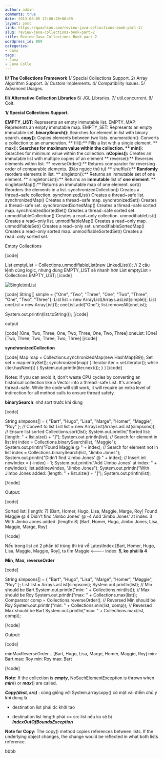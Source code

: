 ```yaml
---
author: admin
comments: true
date: 2013-08-05 17:08:20+00:00
layout: post
link: https://quachson.com/review-java-collections-book-part-2/
slug: review-java-collections-book-part-2
title: Review Java Collections Book part 2
wordpress_id: 889
categories:
- Java
tags:
- Java
- Java Colle
---
```


**II/ The Collections Framework**
1/ Special Collections Support.
2/ Array Algorithm Support.
3/ Custom Implements.
4/ Compatibility Issues.
5/ Advanced Usages.

**III/ Alternative Collection Libraries**
6/ JGL Libraries.
7/ util.concurrent.
8/ Colt.

**1/ Special Collections Support.**

**EMPTY_LIST**: Represents an empty immutable list.
EMPTY_MAP: Represents an empty immutable map.
EMPTY_SET: Represents an empty immutable set.
**binarySearch()**: Searches for element in list with binary search.
**copy()**: Copies elements between two lists.
enumeration(): Converts a collection to an enumeration.
** fill():** Fills a list with a single element.
** max()**: Searches for maximum value within the collection.
** min()**: Searches for minimum value within the collection.
**nCopies():** Creates an immutable list with multiple copies of an element
** reverse():** Reverses elements within list.
** reverseOrder():** Returns comparator for reversing order of comparable elements. (Đảo ngược thứ tự)
** shuffle():** **Randomly** reorders elements in list.
** singleton():** Returns an immutable set of one element.
** singletonList():** Returns an **immutable** list of **one element**.
** singletonMap():** Returns an immutable map of one element.
sort() Reorders the elements in a list.
synchronizedCollection() Creates a thread−safe collection.
synchronizedList() Creates a thread−safe list.
synchronizedMap() Creates a thread−safe map.
synchronizedSet() Creates a thread−safe set.
synchronizedSortedMap() Creates a thread−safe sorted map.
synchronizedSortedSet() Creates a thread−safe sorted set.
unmodifiableCollection() Creates a read−only collection.
unmodifiableList() Creates a read−only list.
unmodifiableMap() Creates a read−only map.
unmodifiableSet() Creates a read−only set.
unmodifiableSortedMap() Creates a read−only sorted map.
unmodifiableSortedSet() Creates a read−only sorted set.

Empty Collections

[code]

List emptyList = Collections.unmodifiableList(new LinkedList());
// 2 câu lệnh cùng logic, nhưng dùng EMPTY_LIST sẽ nhanh hơn
List emptyList = Collections.EMPTY_LIST;
[/code]

[![SingletonList](http://quachson.files.wordpress.com/2013/08/singletonlist.png)](http://quachson.files.wordpress.com/2013/08/singletonlist.png)

[code]
String[] simple = {"One", "Two", "Three", "One", "Two", "Three", "One", "Two", "Three"};
List<String> list = new ArrayList<String>(Arrays.asList(simple));
List<String> oneList = new ArrayList<String>(1);
oneList.add("One");
list.removeAll(oneList);

System.out.println(list.toString());
[/code]

output

[code]
[One, Two, Three, One, Two, Three, One, Two, Three]
oneList: [One]
[Two, Three, Two, Three, Two, Three]
[/code]

**synchronizedCollection**

[code]
Map map = Collections.synchronizedMap(new HashMap(89));
Set set = map.entrySet();
synchronized(map) {
Iterator iter = set.iterator();
while (iter.hasNext()) {
System.out.println(iter.next());
}
}
[/code]

Notes: If you can avoid it, don't waste CPU cycles by converting an historical collection like a Vector into a thread−safe List. It's already thread−safe. While the code will still work, it will require an extra level of indirection for all method calls to ensure thread safety.

**binarySearch**: nhớ sort trước khi dùng

[code]

String simpsons[] = { "Bart", "Hugo", "Lisa", "Marge", "Homer", "Maggie", "Roy" };
// Convert to list
List<String> list = new ArrayList<String>(Arrays.asList(simpsons));
// Ensure list sorted
Collections.sort(list);
System.out.println("Sorted list: [length: " + list.size() + "]");
System.out.println(list);
// Search for element in list
int index = Collections.binarySearch(list, "Maggie");
System.out.println("Found Maggie @ " + index);
// Search for element not in list
index = Collections.binarySearch(list, "Jimbo Jones");
System.out.println("Didn't find 'Jimbo Jones' @ " + index);
// Insert
int newIndex = (-index) - 1;
System.out.println("Add 'Jimbo Jones' at index: " + newIndex);
list.add(newIndex, "Jimbo Jones");
System.out.println("With Jimbo Jones added: [length: " + list.size() + "]");
System.out.println(list);

[/code]

Output:

[code]

Sorted list: [length: 7]
[Bart, Homer, Hugo, Lisa, Maggie, Marge, Roy]
Found Maggie @ 4
Didn't find 'Jimbo Jones' @ -4
Add 'Jimbo Jones' at index: 3
With Jimbo Jones added: [length: 8]
[Bart, Homer, Hugo, Jimbo Jones, Lisa, Maggie, Marge, Roy]

[/code]

Nếu trong list có 2 phẩn tử trùng thì trả về LatestIndex
[Bart, Homer, Hugo, Lisa, Maggie, Maggie, Roy], ta tìm Maggie <---- index: **5, ko phải là 4**

**Min**, **Max**, **reverseOrder**

[code]

String simpsons[] = { "Bart", "Hugo", "Lisa", "Marge", "Homer", "Maggie", "Roy" };
List<String> list = Arrays.asList(simpsons);
System.out.println(list);
// Min should be Bart
System.out.println("min: " + Collections.min(list));
// Max should be Roy
System.out.println("max: " + Collections.max(list));
Comparator comp = Collections.reverseOrder();
// Reversed Min should be Roy
System.out.println("min: " + Collections.min(list, comp));
// Reversed Max should be Bart
System.out.println("max: " + Collections.max(list, comp));

[/code]

Output:

[code]

minMaxReverseOrder...
[Bart, Hugo, Lisa, Marge, Homer, Maggie, Roy]
min: Bart
max: Roy
min: Roy
max: Bart

[/code]

**Note:** If the collection is _**empty**_, NoSuchElementException is thrown when _**min**_() or _**max**_() are called.

_**Copy(dest, src)**_ : cũng giống với System.arraycopy() có một vài điểm chú ý khi dùng là

+ destination list phải dc khởi tạo

+ destination list length phải >= src list nếu ko sẽ bị _**IndexOutOfBoundsException**_

**Note for Copy:** The copy() method copies references between lists. If the underlying object changes, the change would be reflected in what both lists reference.





bbbb
